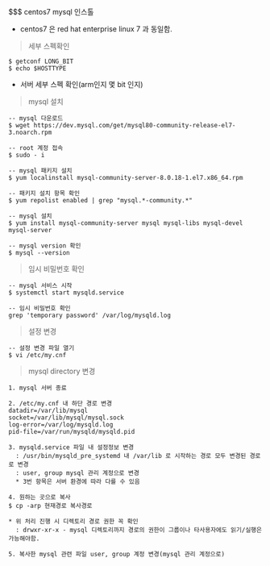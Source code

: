 
$$$ centos7 mysql 인스톨

* centos7 은 red hat enterprise linux 7 과 동일함.

> 세부 스펙확인

```
$ getconf LONG_BIT
$ echo $HOSTTYPE
```

* 서버 세부 스펙 확인(arm인지 몇 bit 인지)

> mysql 설치

```
-- mysql 다운로드
$ wget https://dev.mysql.com/get/mysql80-community-release-el7-3.noarch.rpm

-- root 계정 접속
$ sudo - i

-- mysql 패키지 설치
$ yum localinstall mysql-community-server-8.0.18-1.el7.x86_64.rpm

-- 패키지 설치 항목 확인
$ yum repolist enabled | grep "mysql.*-community.*"

-- mysql 설치
$ yum install mysql-community-server mysql mysql-libs mysql-devel mysql-server

-- mysql version 확인
$ mysql --version

```

> 임시 비밀번호 확인

```
-- mysql 서비스 시작
$ systemctl start mysqld.service

-- 임시 비밀번호 확인
grep 'temporary password' /var/log/mysqld.log
```

> 설정 변경

```
-- 설정 변경 파일 열기
$ vi /etc/my.cnf
```

> mysql directory 변경

```
1. mysql 서버 종료

2. /etc/my.cnf 내 하단 경로 변경
datadir=/var/lib/mysql
socket=/var/lib/mysql/mysql.sock
log-error=/var/log/mysqld.log
pid-file=/var/run/mysqld/mysqld.pid

3. mysqld.service 파일 내 설정정보 변경
  : /usr/bin/mysqld_pre_systemd 내 /var/lib 로 시작하는 경로 모두 변경된 경로로 변경
  : user, group mysql 관리 계정으로 변경
  * 3번 항목은 서버 환경에 따라 다를 수 있음

4. 원하는 곳으로 복사
$ cp -arp 현재경로 복사경로

* 위 처리 진행 시 디렉토리 경로 권한 꼭 확인
  : drwxr-xr-x - mysql 디렉토리까지 경로의 권한이 그룹이나 타사용자에도 읽기/실행은 가능해야함.

5. 복사한 mysql 관련 파일 user, group 계정 변경(mysql 관리 계정으로)

```

